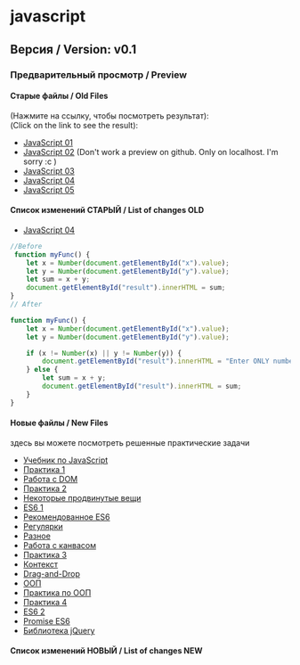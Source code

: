 # javascript

## Версия / Version: v0.1

### Предварительный просмотр / Preview<br>

#### Старые файлы / Old Files
(Нажмите на ссылку, чтобы посмотреть результат):<br>
(Click on the link to see the result): <br>
- [JavaScript 01]
- [JavaScript 02] (Don't work a preview on github. Only on localhost. I'm sorry :c )
- [JavaScript 03]
- [JavaScript 04]
- [JavaScript 05]

#### Список изменений СТАРЫЙ / List of changes OLD
- [JavaScript 04] <br>
```javascript
//Before
 function myFunc() {
    let x = Number(document.getElementById("x").value);
    let y = Number(document.getElementById("y").value);
    let sum = x + y;
    document.getElementById("result").innerHTML = sum;
}
// After

function myFunc() {
    let x = Number(document.getElementById("x").value);
    let y = Number(document.getElementById("y").value);

    if (x != Number(x) || y != Number(y)) {
        document.getElementById("result").innerHTML = "Enter ONLY numbers";
    } else {
        let sum = x + y;
        document.getElementById("result").innerHTML = sum;
    }
}
```



[JavaScript 01]: http://htmlpreview.github.io/?https://github.com/kroobeet/javascript/blob/master/JS/old_files/01/index.html
[JavaScript 02]: http://htmlpreview.github.io/?https://github.com/kroobeet/javascript/blob/master/JS/old_files/02/index.html
[JavaScript 03]: http://htmlpreview.github.io/?https://github.com/kroobeet/javascript/blob/master/JS/old_files/03/index.html
[JavaScript 04]: http://htmlpreview.github.io/?https://github.com/kroobeet/javascript/blob/master/JS/old_files/04/index.html
[JavaScript 05]: http://htmlpreview.github.io/?https://github.com/kroobeet/javascript/blob/master/JS/old_files/05/index.html


#### Новые файлы / New Files
здесь вы можете посмотреть решенные практические задачи

- [Учебник по JavaScript]
- [Практика 1]
- [Работа с DOM]
- [Практика 2]
- [Некоторые продвинутые вещи]
- [ES6 1]
- [Рекомендованное ES6]
- [Регулярки]
- [Разное]
- [Работа с канвасом]
- [Практика 3]
- [Контекст]
- [Drag-and-Drop]
- [ООП]
- [Практика по ООП]
- [Практика 4]
- [ES6 2]
- [Promise ES6]
- [Библиотека jQuery]


#### Список изменений НОВЫЙ / List of changes NEW






[Учебник по JavaScript]: https://github.com/kroobeet/javascript/releases/tag/v0.1
[Практика 1]: https://github.com/kroobeet/javascript/releases/tag/v0.2
[Работа с DOM]: https://github.com/kroobeet/javascript/releases/tag/v0.3
[Практика 2]: https://github.com/kroobeet/javascript/releases/tag/v0.4
[Некоторые продвинутые вещи]: https://github.com/kroobeet/javascript/releases/tag/v0.5
[ES6 1]: https://github.com/kroobeet/javascript/releases/tag/v0.6
[Рекомендованное ES6]: https://github.com/kroobeet/javascript/releases/tag/v0.7
[Регулярки]: https://github.com/kroobeet/javascript/releases/tag/v0.8
[Разное]: https://github.com/kroobeet/javascript/releases/tag/v0.9
[Работа с канвасом]: https://github.com/kroobeet/javascript/releases/tag/v0.9.1
[Практика 3]: https://github.com/kroobeet/javascript/releases/tag/v0.9.2
[Контекст]: https://github.com/kroobeet/javascript/releases/tag/v0.9.3
[Drag-and-Drop]: https://github.com/kroobeet/javascript/releases/tag/v0.9.4
[ООП]: https://github.com/kroobeet/javascript/releases/tag/v0.9.5
[Практика по ООП]: https://github.com/kroobeet/javascript/releases/tag/v0.9.6
[Практика 4]: https://github.com/kroobeet/javascript/releases/tag/v0.9.7
[ES6 2]: https://github.com/kroobeet/javascript/releases/tag/v0.9.8
[Promise ES6]: https://github.com/kroobeet/javascript/releases/tag/v0.9.9-alpha
[Библиотека jQuery]: https://github.com/kroobeet/javascript/releases/tag/v0.9.9-beta